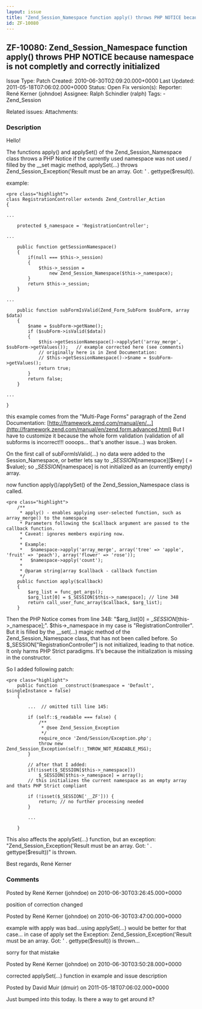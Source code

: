 ```yaml
---
layout: issue
title: "Zend_Session_Namespace function apply() throws PHP NOTICE because namespace is not completly and correctly initialized"
id: ZF-10080
---
```


ZF-10080: Zend\_Session\_Namespace function apply() throws PHP NOTICE because namespace is not completly and correctly initialized
----------------------------------------------------------------------------------------------------------------------------------

 Issue Type: Patch Created: 2010-06-30T02:09:20.000+0000 Last Updated: 2011-05-18T07:06:02.000+0000 Status: Open Fix version(s): 
 Reporter:  René Kerner (johndoe)  Assignee:  Ralph Schindler (ralph)  Tags: - Zend\_Session
 
 Related issues: 
 Attachments: 
### Description

Hello!

The functions apply() and applySet() of the Zend\_Session\_Namespace class throws a PHP Notice if the currently used namespace was not used / filled by the \_\_set magic method, applySet(...) throws Zend\_Session\_Exception('Result must be an array. Got: ' . gettype($result)).

example:

 
    <pre class="highlight">
    class RegistrationController extends Zend_Controller_Action
    {
    
    ...
    
        protected $_namespace = 'RegistrationController';
    
    ...
    
        public function getSessionNamespace()
        {
            if(null === $this->_session)
            {
                $this->_session =
                    new Zend_Session_Namespace($this->_namespace);
            }
            return $this->_session;
        }
    
    ...
    
        public function subFormIsValid(Zend_Form_SubForm $subForm, array $data)
        {
            $name = $subForm->getName();
            if ($subForm->isValid($data))
            {
                $this->getSessionNamespace()->applySet('array_merge', $subForm->getValues());   // example corrected here (see comments)
                // originally here is in Zend Documentation:
                // $this->getSessionNamespace()->$name = $subForm->getValues();
                return true;
            }
            return false;
        }
    
    ...
    
    }


this example comes from the "Multi-Page Forms" paragraph of the Zend Documentation: [http://framework.zend.com/manual/en/…](http://framework.zend.com/manual/en/zend.form.advanced.html) But I have to customize it because the whole form validation (validation of all subforms is incorrect!!! oooops... that's another issue...) was broken.

On the first call of subFormIsValid(...) no data were added to the Session\_Namespace, or better lets say to $\_SESSION[$namespace][$key] ( = $value); so $\_SESSION[$namespace] is not initialized as an (currently empty) array.

now function apply()/applySet() of the Zend\_Session\_Namespace class is called.

 
    <pre class="highlight">
        /**
         * apply() - enables applying user-selected function, such as array_merge() to the namespace
         * Parameters following the $callback argument are passed to the callback function.
         * Caveat: ignores members expiring now.
         *
         * Example:
         *   $namespace->apply('array_merge', array('tree' => 'apple', 'fruit' => 'peach'), array('flower' => 'rose'));
         *   $namespace->apply('count');
         *
         * @param string|array $callback - callback function
         */
        public function apply($callback)
        {
            $arg_list = func_get_args();
            $arg_list[0] = $_SESSION[$this->_namespace]; // line 348
            return call_user_func_array($callback, $arg_list);
        }


Then the PHP Notice comes from line 348: "$arg\_list[0] = $\_SESSION[$this->\_namespace];". $this->\_namespace in my case is "RegistrationController". But it is filled by the \_\_set(...) magic method of the Zend\_Session\_Namespace class, that has not been called before. So $\_SESSION["RegistrationController"] is not initialized, leading to that notice. It only harms PHP Strict paradigms. It's because the initialization is missing in the constructor.

So I added following patch:

 
    <pre class="highlight">
        public function __construct($namespace = 'Default', $singleInstance = false)
        {
    
            ...  // omitted till line 145:
    
            if (self::$_readable === false) {
                /**
                 * @see Zend_Session_Exception
                 */
                require_once 'Zend/Session/Exception.php';
                throw new Zend_Session_Exception(self::_THROW_NOT_READABLE_MSG);
            }
    
            // after that I added:
            if(!isset($_SESSION[$this->_namespace]))
                $_SESSION[$this->_namespace] = array();
            // this initializes the current namespace as an empty array and thats PHP Strict compliant 
    
            if (!isset($_SESSION['__ZF'])) {
                return; // no further processing needed
            }
    
            ...
    
        }


This also affects the applySet(...) function, but an exception: "Zend\_Session\_Exception('Result must be an array. Got: ' . gettype($result))" is thrown.

Best regards, René Kerner

 

 

### Comments

Posted by René Kerner (johndoe) on 2010-06-30T03:26:45.000+0000

position of correction changed

 

 

Posted by René Kerner (johndoe) on 2010-06-30T03:47:00.000+0000

example with apply was bad...using applySet(...) would be better for that case... in case of apply set the Exception: Zend\_Session\_Exception('Result must be an array. Got: ' . gettype($result)) is thrown...

sorry for that mistake

 

 

Posted by René Kerner (johndoe) on 2010-06-30T03:50:28.000+0000

corrected applySet(...) function in example and issue description

 

 

Posted by David Muir (dmuir) on 2011-05-18T07:06:02.000+0000

Just bumped into this today. Is there a way to get around it?

 

 